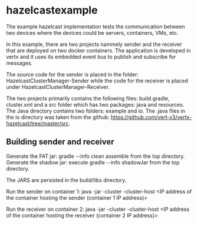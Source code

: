 # hazelcastexample
The example hazelcast implementation tests the communication between two devices where the devices could be servers, containers, VMs, etc. 

In this example, there are two projects nammely sender and the receiver that are deployed on two docker containers. The application is developed in vertx and it uses its embedded event bus to publish and subscribe for messages.

The source code for the sender is placed in the folder: HazelcastClusterManager-Sender while the code for the receiver is placed under HazelcastClusterManager-Receiver.

The two projects primarily contains the following files: build.gradle, cluster.xml and a src folder which has two packages: java and resources. 
The Java directory contains two folders: example and io. The .java files in the io directory was taken from the github: https://github.com/vert-x3/vertx-hazelcast/tree/master/src.

Building sender and receiver
----------------------------
Generate the FAT jar: gradle --info clean assemble from the top directory. 
Generate the shadow jar: execute gradle --info shadowJar from the top directory.

The JARS are persisted in the build/libs directory. 

Run the sender on container 1: java -jar <name of the sender FAT jar> -cluster -cluster-host <IP address of the container hosting the sender (container 1 IP address)>

Run the receiver on container 2: java -jar <name of the receiver FAT jar> -cluster -cluster-host <IP address of the container hosting the receiver (container 2 IP address)>
